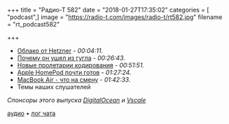 +++
title = "Радио-Т 582"
date = "2018-01-27T17:35:02"
categories = [ "podcast",]
image = "https://radio-t.com/images/radio-t/rt582.jpg"
filename = "rt_podcast582"

+++

- [Облако от Hetzner](https://www.hetzner.com/cloud?country=us) - *00:04:11*.
- [Почему он ушел из гугла](https://medium.com/@steve.yegge/why-i-left-google-to-join-grab-86dfffc0be84) - *00:26:43*.
- [Новые пролетарии кодирования](https://www.wired.com/2017/02/programming-is-the-new-blue-collar-job/) - *00:51:51*.
- [Apple HomePod почти готов](https://www.engadget.com/2018/01/26/apple-homepod-2018-release/) - *01:27:24*.
- [MacBook Air - что на смену](https://gizmodo.com/apple-might-finally-finally-kill-the-macbook-air-1822332466?utm_campaign=socialflow_gizmodo_twitter) - *01:42:33*.
- Темы наших слушателей


*Спонсоры этого выпуска [DigitalOcean](https://www.digitalocean.com) и [Vscale](http://bit.ly/radio-t_vscale)*

[аудио](http://cdn.radio-t.com/rt_podcast582.mp3) • [лог чата](http://chat.radio-t.com/logs/radio-t-582.html)
<audio src="http://cdn.radio-t.com/rt_podcast582.mp3" preload="none"></audio>
